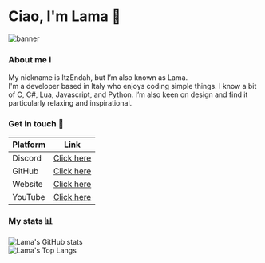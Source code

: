 # Ciao, I'm Lama 👋 
![banner](https://user-images.githubusercontent.com/79053058/185082818-85a195a3-b3c4-416f-b3c0-19b51c39bb4a.png)

### About me ℹ️
My nickname is ItzEndah, but I’m also known as Lama.  
I'm a developer based in Italy who enjoys coding simple things. I know a bit of C, C#, Lua, Javascript, and Python. I’m also keen on design and find it particularly relaxing and inspirational. 


### Get in touch 💬
| Platform  | Link |
| ------------- | ------------- |
| Discord | [Click here](https://discordapp.com/users/546748662361882634) |
| GitHub | [Click here](https://github.com/ItzEndah) |
| Website | [Click here](https://sites.google.com/view/ec-rp) |
| YouTube | [Click here](https://www.youtube.com/channel/UCCD22Gp8GsSq01PHHKFnSZw) |


### My stats 📊
![Lama's GitHub stats](https://github-readme-stats.vercel.app/api?username=ItzEndah&show_icons=true&bg_color=00000000&border_color=d0d7de&title_color=5865F2&icon_color=5865F2&text_color=8e97a1)  
![Lama's Top Langs](https://github-readme-stats.vercel.app/api/top-langs/?username=ItzEndah&show_icons=true&bg_color=00000000&border_color=d0d7de&title_color=5865F2&text_color=8e97a1&layout=compact&card_width=446)
